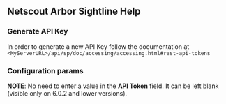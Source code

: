 ## Netscout Arbor Sightline Help

### Generate API Key
In order to generate a new API Key follow the documentation at `<MyServerURL>/api/sp/doc/accessing/accessing.html#rest-api-tokens`

### Configuration params
**NOTE**: No need to enter a value in the **API Token** field. It can be left blank (visible only on 6.0.2 and lower versions).

